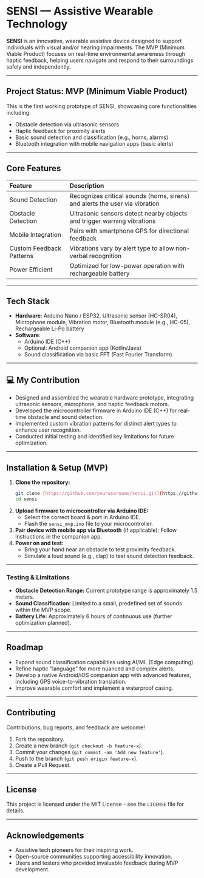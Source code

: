 # SENSI — Assistive Wearable Technology

**SENSI** is an innovative, wearable assistive device designed to support individuals with visual and/or hearing impairments. The MVP (Minimum Viable Product) focuses on real-time environmental awareness through haptic feedback, helping users navigate and respond to their surroundings safely and independently.

---

##  Project Status: MVP (Minimum Viable Product)

This is the first working prototype of SENSI, showcasing core functionalities including:
* Obstacle detection via ultrasonic sensors
* Haptic feedback for proximity alerts
* Basic sound detection and classification (e.g., horns, alarms)
* Bluetooth integration with mobile navigation apps (basic alerts)

---

##  Core Features

| Feature                 | Description                                                                 |
| :---------------------- | :-------------------------------------------------------------------------- |
|  Sound Detection      | Recognizes critical sounds (horns, sirens) and alerts the user via vibration |
|  Obstacle Detection   | Ultrasonic sensors detect nearby objects and trigger warning vibrations     |
|  Mobile Integration   | Pairs with smartphone GPS for directional feedback                          |
|  Custom Feedback Patterns | Vibrations vary by alert type to allow non-verbal recognition               |
|  Power Efficient      | Optimized for low-power operation with rechargeable battery                 |

---

##  Tech Stack

* **Hardware**: Arduino Nano / ESP32, Ultrasonic sensor (HC-SR04), Microphone module, Vibration motor, Bluetooth module (e.g., HC-05), Rechargeable Li-Po battery
* **Software**:
    * Arduino IDE (C++)
    * Optional: Android companion app (Kotlin/Java)
    * Sound classification via basic FFT (Fast Fourier Transform)

---

## 💻 My Contribution

* Designed and assembled the wearable hardware prototype, integrating ultrasonic sensors, microphone, and haptic feedback motors.
* Developed the microcontroller firmware in Arduino IDE (C++) for real-time obstacle and sound detection.
* Implemented custom vibration patterns for distinct alert types to enhance user recognition.
* Conducted initial testing and identified key limitations for future optimization.

---

##  Installation & Setup (MVP)

1.  **Clone the repository:**
    ```bash
    git clone [https://github.com/yourusername/sensi.git](https://github.com/yourusername/sensi.git)
    cd sensi
    ```
2.  **Upload firmware to microcontroller via Arduino IDE:**
    * Select the correct board & port in Arduino IDE.
    * Flash the `sensi_mvp.ino` file to your microcontroller.
3.  **Pair device with mobile app via Bluetooth** (if applicable): Follow instructions in the companion app.
4.  **Power on and test:**
    * Bring your hand near an obstacle to test proximity feedback.
    * Simulate a loud sound (e.g., clap) to test sound detection feedback.

---

###  Testing & Limitations

* **Obstacle Detection Range:** Current prototype range is approximately 1.5 meters.
* **Sound Classification:** Limited to a small, predefined set of sounds within the MVP scope.
* **Battery Life:** Approximately 6 hours of continuous use (further optimization planned).

---

##  Roadmap

* Expand sound classification capabilities using AI/ML (Edge computing).
* Refine haptic "language" for more nuanced and complex alerts.
* Develop a native Android/iOS companion app with advanced features, including GPS voice-to-vibration translation.
* Improve wearable comfort and implement a waterproof casing.

---

##  Contributing

Contributions, bug reports, and feedback are welcome!
1.  Fork the repository.
2.  Create a new branch (`git checkout -b feature-x`).
3.  Commit your changes (`git commit -am 'Add new feature'`).
4.  Push to the branch (`git push origin feature-x`).
5.  Create a Pull Request.

---

##  License

This project is licensed under the MIT License - see the `LICENSE` file for details.

---

##  Acknowledgements

* Assistive tech pioneers for their inspiring work.
* Open-source communities supporting accessibility innovation.
* Users and testers who provided invaluable feedback during MVP development.
